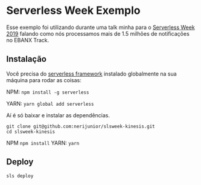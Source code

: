 # Serverless Week Exemplo

Esse exemplo foi utilizando durante uma talk minha para o [Serverless Week 2019](https://slsweek.netlify.com/) falando como nós processamos mais de 1.5 milhões de notificações no EBANX Track.

## Instalação

Você precisa do [serverless framework](https://serverless.com/) instalado globalmente na sua máquina para rodar as coisas:

NPM: `npm install -g serverless`

YARN: `yarn global add serverless`

Aí é só baixar e instalar as dependências.

```
git clone git@github.com:nerijunior/slsweek-kinesis.git
cd slsweek-kinesis
```

NPM `npm install`
YARN: `yarn`

## Deploy

```
sls deploy
```